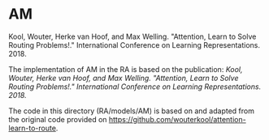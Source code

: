 
# AM
Kool, Wouter, Herke van Hoof, and Max Welling. "Attention, Learn to Solve Routing Problems!." International Conference on Learning Representations. 2018.

The implementation of AM in the RA is based on the publication: 
_Kool, Wouter, Herke van Hoof, and Max Welling. "Attention, Learn to Solve Routing Problems!." International Conference on Learning Representations. 2018._


The code in this directory (RA/models/AM) is based on and adapted from the original code provided on
https://github.com/wouterkool/attention-learn-to-route.
